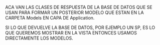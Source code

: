 ﻿

ACA VAN LAS CLASES DE RESPUESTA DE LA BASE DE DATOS QUE SE USAN PARA FORMAR UN POSTERIOR MODELO QUE ESTAN EN LA CARPETA Models EN CAPA DE Application.

SI LO QUE DEVUELVE LA BASE DE DATOS, POR EJEMPLO UN SP, ES LO QUE QUEREMOS MOSTRAR EN LA VISTA ENTONCES USAMOS DIRECTAMENTE LOS MODELOS.